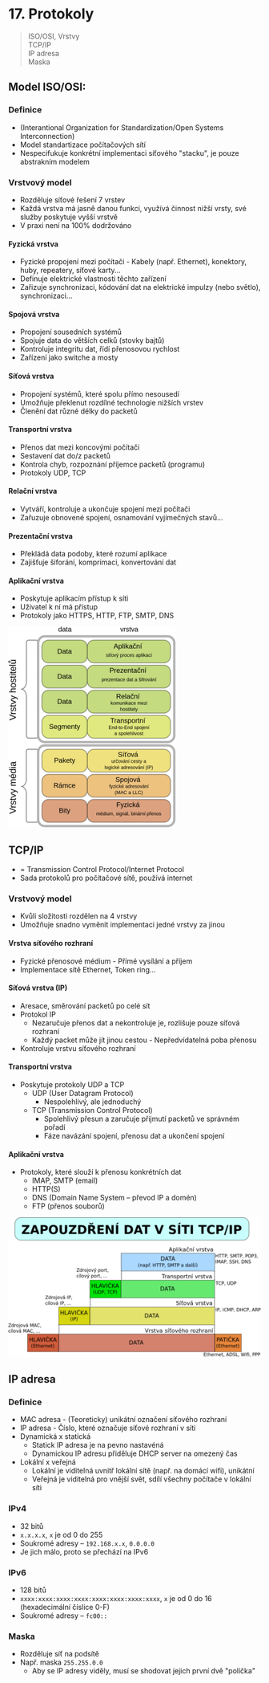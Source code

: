# 17. Protokoly

> ISO/OSI, Vrstvy \
> TCP/IP \
> IP adresa \
> Maska

## Model ISO/OSI:

### Definice

- (Interantional Organization for Standardization/Open Systems Interconnection)
- Model standartizace počítačových sítí
- Nespecifukuje konkrétní implementaci síťového "stacku", je pouze abstrakním modelem

### Vrstvový model

- Rozděluje síťové řešení 7 vrstev
- Každá vrstva má jasně danou funkci, využívá činnost nižší vrsty, své služby poskytuje vyšší vrstvě
- V praxi není na 100% dodržováno

#### Fyzická vrstva

- Fyzické propojení mezi počítači - Kabely (např. Ethernet), konektory, huby, repeatery, síťové karty...
- Definuje elektrické vlastnosti těchto zařízení
- Zařizuje synchronizaci, kódování dat na elektrické impulzy (nebo světlo), synchronizaci...

#### Spojová vrstva

- Propojení sousedních systémů
- Spojuje data do větších celků (stovky bajtů)
- Kontroluje integritu dat, řídí přenosovou rychlost
- Zařízení jako switche a mosty

#### Síťová vrstva

- Propojení systémů, které spolu přímo nesousedí
- Umožňuje překlenut rozdílné technologie nižších vrstev
- Členění dat různé délky do packetů

#### Transportní vrstva

- Přenos dat mezi koncovými počítači
- Sestavení dat do/z packetů
- Kontrola chyb, rozpoznání příjemce packetů (programu)
- Protokoly UDP, TCP

#### Relační vrstva

- Vytváří, kontroluje a ukončuje spojení mezi počítači
- Zařuzuje obnovené spojení, osnamování vyjímečných stavů...

#### Prezentační vrstva

- Překládá data podoby, které rozumí aplikace
- Zajišťuje šiforání, komprimaci, konvertování dat

#### Aplikační vrstva

- Poskytuje aplikacím přístup k síti
- Uživatel k ní má přístup
- Protokoly jako HTTPS, HTTP, FTP, SMTP, DNS

![Model ISO/OSI](./ISO_OSI.png)

## TCP/IP

- = Transmission Control Protocol/Internet Protocol
- Sada protokolů pro počítačové sítě, používá internet

### Vrstvový model

- Kvůli složitosti rozdělen na 4 vrstvy
- Umožňuje snadno vyměnit implementaci jedné vrstvy za jinou

#### Vrstva síťového rozhraní

- Fyzické přenosové médium - Přímé vysílání a příjem
- Implementace sítě Ethernet, Token ring...

#### Síťová vrstva (IP)

- Aresace, směrování packetů po celé sít
- Protokol IP
  - Nezaručuje přenos dat a nekontroluje je, rozlišuje pouze síťová rozhraní
  - Každý packet může jít jinou cestou - Nepředvídatelná poba přenosu
- Kontroluje vrstvu síťového rozhraní

#### Transportní vrstva

- Poskytuje protokoly UDP a TCP
  - UDP (User Datagram Protocol)
    - Nespolehlivý, ale jednoduchý
  - TCP (Transmission Control Protocol)
    - Spolehlivý přesun a zaručuje přijmutí packetů ve správném pořadí
    - Fáze navázání spojení, přenosu dat a ukončení spojení

#### Aplikační vrstva

- Protokoly, které slouží k přenosu konkrétních dat
  - IMAP, SMTP (email)
  - HTTP(S)
  - DNS (Domain Name System – převod IP a domén)
  - FTP (přenos souborů)

![Vrstvy TCP/IP](./TCP_IP.png)

## IP adresa

### Definice

- MAC adresa - (Teoreticky) unikátní označení síťového rozhraní
- IP adresa - Číslo, které označuje síťové rozhraní v síti
- Dynamická x statická
  - Statick IP adresa je na pevno nastavéná
  - Dynamickou IP adresu přiděluje DHCP server na omezený čas
- Lokální x veřejná
  - Lokální je viditelná uvnitř lokální sítě (např. na domácí wifi), unikátní
  - Veřejná je viditelná pro vnější svět, sdílí všechny počítače v lokální síti

### IPv4

- 32 bitů
- `x.x.x.x`, `x` je od 0 do 255
- Soukromé adresy – `192.168.x.x`, `0.0.0.0`
- Je jich málo, proto se přechází na IPv6

### IPv6

- 128 bitů
- `xxxx:xxxx:xxxx:xxxx:xxxx:xxxx:xxxx:xxxx`, `x` je od 0 do 16 (hexadecimální číslice 0-F)
- Soukromé adresy – `fc00::`

### Maska

- Rozděluje síť na podsítě
- Např. maska `255.255.0.0`
  - Aby se IP adresy viděly, musí se shodovat jejich první dvě "políčka"
